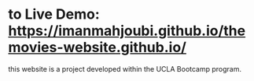 # to Live Demo: https://imanmahjoubi.github.io/themovies-website.github.io/
this website is a project developed within the UCLA Bootcamp program.

